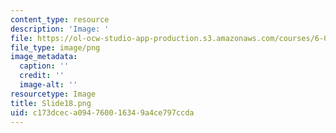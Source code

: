 ```yaml
---
content_type: resource
description: 'Image: '
file: https://ol-ocw-studio-app-production.s3.amazonaws.com/courses/6-004-computation-structures-spring-2017/c173dceca094760016349a4ce797ccda_Slide18.png
file_type: image/png
image_metadata:
  caption: ''
  credit: ''
  image-alt: ''
resourcetype: Image
title: Slide18.png
uid: c173dcec-a094-7600-1634-9a4ce797ccda
---
```

